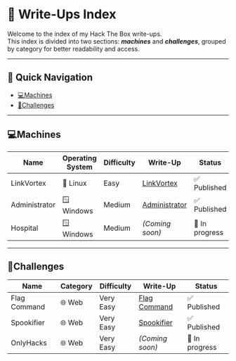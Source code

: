 # 📂 Write-Ups Index

Welcome to the index of my Hack The Box write-ups.  
This index is divided into two sections: **_machines_** and **_challenges_**, grouped by category for better readability and access.  

---

## 📑 Quick Navigation
- [💻Machines](#machines)
- [🧩Challenges](#challenges)

---

## 💻Machines

| Name         | Operating System | Difficulty | Write-Up                                                                                           | Status              |
|--------------|------------------|------------|----------------------------------------------------------------------------------------------------|---------------------|
| LinkVortex   | 🐧 Linux          | Easy       | [LinkVortex](https://medium.com/@pablo13villalobos/hack-the-box-machine-linkvortex-walkthrough-en-5d467f2eec8b) | ✅ Published         |
| Administrator| 🪟 Windows        | Medium     | [Administrator](https://medium.com/@pablo13villalobos/hack-the-box-machine-administrator-walkthrough-en-588555159e0c)   | ✅ Published       |
| Hospital     | 🪟 Windows        | Medium     | *(Coming soon)*                                                                                    | 🚧 In progress       |

---

## 🧩Challenges

| Name         | Category | Difficulty | Write-Up                                                                                           | Status              |
|--------------|----------|------------|----------------------------------------------------------------------------------------------------|---------------------|
| Flag Command | 🌐 Web   | Very Easy  | [Flag Command](https://medium.com/@pablo13villalobos/hack-the-box-flag-command-walkthrough-en-f387461ef976) | ✅ Published         |
| Spookifier   | 🌐 Web   | Very Easy  | [Spookifier](https://medium.com/@pablo13villalobos/hack-the-box-spookifier-walkthrough-en-51e5c29e8e7f) | ✅ Published         |
| OnlyHacks    | 🌐 Web   | Very Easy  | *(Coming soon)*                                                                                    | 🚧 In progress       |
